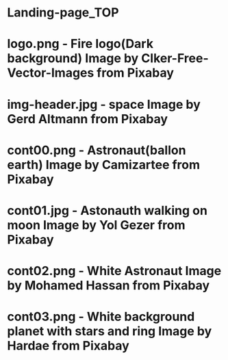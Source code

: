 # Landing-page_TOP
# logo.png - Fire logo(Dark background) Image by Clker-Free-Vector-Images from Pixabay
# img-header.jpg - space Image by Gerd Altmann from Pixabay
# cont00.png - Astronaut(ballon earth) Image by Camizartee from Pixabay
# cont01.jpg - Astonauth walking on moon Image by Yol Gezer from Pixabay
# cont02.png - White Astronaut Image by Mohamed Hassan from Pixabay
# cont03.png - White background planet with stars and ring Image by Hardae from Pixabay